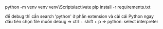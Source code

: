 python -m venv venv
venv\Scripts\activate
pip install -r requirements.txt

để debug thì cần search 'python' ở phần extension và cài cái Python ngay đầu tiên
chọn file muốn debug => ctrl + shift + p => python: select interpreter


